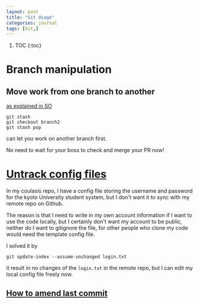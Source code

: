```yaml
---
layout: post
title: "Git Usage"
categories: journal
tags: [Git,]
---
```


1. TOC
{:toc}

# Branch manipulation

## Move work from one branch to another 
[as explained in SO](http://stackoverflow.com/questions/556923/how-to-merge-my-local-uncommitted-changes-into-another-git-branch)

```git
git stash
git checkout branch2
git stash pop
```

can let you work on another branch first. 

No need to wait for your boss to check and merge your PR now! 

# [Untrack config files](http://stackoverflow.com/questions/9794931/keep-file-in-a-git-repo-but-dont-track-changes)

In my coulasis repo, 
I have a config file storing the username and password for the kyoto University student system,
but I don't want it to sync with my remote repo on Github.

The reason is that I need to write in my own account information if I want to use the code locally,
but I certainly don't want my account to be public,
neither do I want to gitignore the file,
for other people who clone my code would need the template config file.

I solved it by 

`git update-index --assume-unchanged login.txt`

it result in no changes of the `login.txt` in the remote repo,
but I can edit my local config file freely now.

## [How to amend last commit](https://nathanhoad.net/git-amend-your-last-commit)
